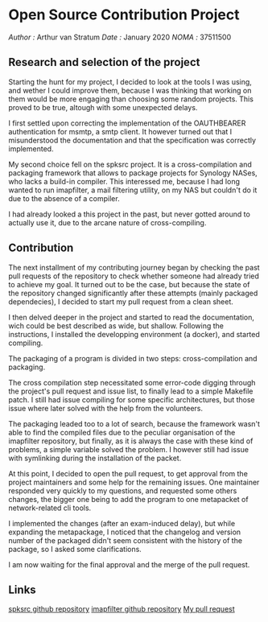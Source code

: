 # Open Source Contribution Project
*Author :* Arthur van Stratum
*Date :* January 2020
*NOMA :* 37511500

## Research and selection of the project

Starting the hunt for my project, I decided to look at the tools I was using, and wether I could improve them,  because I was thinking that working on them would be more engaging than choosing some random projects.  This proved to be true, altough with some unexpected delays.

I first settled upon correcting the implementation of the OAUTHBEARER authentication for msmtp, a smtp client.  It however turned out that I misunderstood the documentation and that the specification was correctly implemented.

My second choice fell on the spksrc project.  It is a cross-compilation and packaging framework that allows to package projects for Synology NASes, who lacks a build-in compiler.  This interessed me, because I had long wanted to run imapfilter, a mail filtering utility, on my NAS but couldn't do it due to the absence of a compiler.

I had already looked a this project in the past, but never gotted around to actually use it, due to the arcane nature of cross-compiling.


## Contribution

The next installment of my contributing journey began by checking the past pull requests of the repository to check whether someone had already tried to achieve my goal.  It turned out to be the case, but because the state of the repository changed significantly after these attempts (mainly packaged dependecies), I decided to start my pull request from a clean sheet.

I then delved deeper in the project and started to read the documentation, wich could be best described as wide, but shallow.  Following the instructions, I installed the developping environment (a docker), and started compiling.

The packaging of a program is divided in two steps: cross-compilation and packaging.

The cross compilation step necessitated some error-code digging through the project's pull request and issue list, to finally lead to a simple Makefile patch.  I still had issue compiling for some specific architectures, but those issue where later solved with the help from the volunteers.

The packaging leaded too to a lot of search, because the framework wasn't able to find the compiled files due to the peculiar organisation of the imapfilter repository, but finally, as it is always the case with these kind of problems, a simple variable solved the problem.  I however still had issue with symlinking during the installation of the packet.

At this point, I decided to open the pull request, to get approval from the project maintainers and some help for the remaining issues.  One maintainer responded very quickly to my questions, and requested some others changes, the bigger one being to add the program to one metapacket of network-related cli tools.

I implemented the changes (after an exam-induced delay), but while expanding the metapackage, I noticed that the changelog and version number of the packaged didn't seem consistent with the history of the package, so I asked some clarifications.

I am now waiting for the final approval and the merge of the pull request.


## Links
[spksrc github repository](https://github.com/SynoCommunity/spksrc)
[imapfilter github repository](https://github.com/SynoCommunity/spksrc/pull/3836)
[My pull request](https://github.com/SynoCommunity/spksrc/pull/3836)
